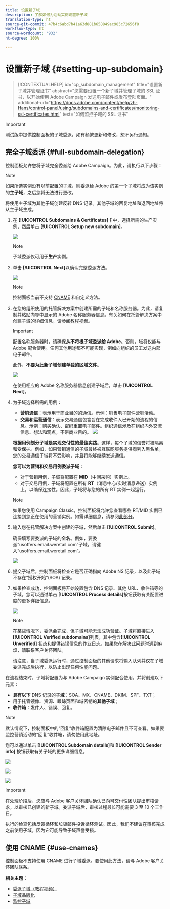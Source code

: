 ```yaml
---
title: 设置新子域
description: 了解如何为活动实例设置新子域
translation-type: ht
source-git-commit: 47b4c6abd7b41a63d881b658849ac985c72656f8
workflow-type: ht
source-wordcount: '932'
ht-degree: 100%

---
```



# 设置新子域 {#setting-up-subdomain}

>[!CONTEXTUALHELP]
>id="cp_subdomain_management"
>title="设置新子域并管理证书"
>abstract="您需要设置一个新子域并管理子域的 SSL 证书，以开始使用 Adobe Campaign 发送电子邮件或发布登陆页面。"
>additional-url="https://docs.adobe.com/content/help/zh-Hans/control-panel/using/subdomains-and-certificates/monitoring-ssl-certificates.html" text="如何监控子域的 SSL 证书"

>[!IMPORTANT]
>
>测试版中提供控制面板的子域委派，如有频繁更新和修改，恕不另行通知。

## 完全子域委派 {#full-subdomain-delegation}

控制面板允许您将子域完全委派给 Adobe Campaign。为此，请执行以下步骤：

>[!NOTE]
>
>如果所选实例没有以前配置的子域，则委派给 Adobe 的第一个子域将成为该实例的&#x200B;**主子域**，之后您将无法进行更改。
>
>将使用主子域为其他子域创建反转 DNS 记录。其他子域的回复地址和退回地址将从主子域生成。

1. 在 **[!UICONTROL Subdomains & Certificates]**&#x200B;卡中，选择所需的生产实例，然后单击 **[!UICONTROL Setup new subdomain]**。

   ![](assets/subdomain1.png)

   >[!NOTE]
   >
   >子域委派仅可用于&#x200B;**生产**&#x200B;实例。

1. 单击 **[!UICONTROL Next]**&#x200B;以确认完整委派方法。

   ![](assets/subdomain3.png)

   >[!NOTE]
   >
   >控制面板当前不支持 [CNAME](#use-cnames) 和自定义方法。

1. 在您的组织使用的托管解决方案中创建所需的子域和名称服务器。为此，请复制并粘贴向导中显示的 Adobe 名称服务器信息。有关如何在托管解决方案中创建子域的详细信息，请参阅[教程视频](https://video.tv.adobe.com/v/30175?captions=chi_hans)。

   >[!IMPORTANT]
   >
   >配置名称服务器时，请确保&#x200B;**从不将根子域委派给 Adobe**。否则，域将仅能与 Adobe 配合使用。任何其他用途都不可能实现，例如向组织的员工发送内部电子邮件。
   >
   >此外，**不要为此新子域创建单独的区域文件**。

   ![](assets/subdomain4.png)

   在使用相应的 Adobe 名称服务器信息创建子域后，单击 **[!UICONTROL Next]**。

1. 为子域选择所需的用例：

   * **营销通信**：表示用于商业目的的通信。示例：销售电子邮件营销活动。
   * **交易和运营通信**：表示交易通信包含旨在完成收件人已开始的流程的信息。示例：购买确认、密码重置电子邮件。组织通信涉及在组织内外交流信息、想法和观点，不带商业目的。
   ![](assets/subdomain5.png)

   **根据用例划分子域是实现交付性的最佳实践**。这样，每个子域的信誉将被隔离和受保护。例如，如果营销通信的子域最终被互联网服务提供商列入黑名单，您的交易通信子域将不受影响，并且将能够继续发送通信。

   **您可以为营销和交易用例委派子域**：

   * 对于营销用例，子域将配置在 **MID**（中间采购）实例上。
   * 对于交易用例，子域将配置在所有 **RT**（消息中心/实时消息递送）实例上，以确保连接性。因此，子域将与您的所有 RT 实例一起运行。
   >[!NOTE]
   >
   >如果您使用 Campaign Classic，控制面板将允许您查看哪些 RT/MID 实例已连接到您正在使用的营销实例。如需详细信息，请参阅[此部分](../../instances-settings/using/instance-details.md)。

1. 输入您在托管解决方案中创建的子域，然后单击 **[!UICONTROL Submit]**。

   确保填写要委派的子域的&#x200B;**全名**。例如，要委派“usoffers.email.weretail.com”子域，请键入“usoffers.email.weretail.com”。

   ![](assets/subdomain6.png)

1. 提交子域后，控制面板将检查它是否正确指向 Adobe NS 记录，以及此子域不存在“授权开始”(SOA) 记录。

1. 如果检查成功，控制面板将开始设置包含 DNS 记录、其他 URL、收件箱等的子域。您可以通过单击 **[!UICONTROL Process details]**&#x200B;按钮获取有关配置进度的更多详细信息。

   ![](assets/subdomain7.png)

   >[!NOTE]
   >
   >在某些情况下，委派会完成，但子域可能无法成功验证。子域将直接进入 **[!UICONTROL Verified subdomains]**&#x200B;列表，其中包含&#x200B;**[!UICONTROL Unverified]** 状态和提供错误信息的作业日志。如果您在解决此问题时遇到麻烦，请联系客户关怀团队。
   >
   >请注意，当子域委派运行时，通过控制面板的其他请求将输入队列并仅在子域委派完成后执行，以防止出现任何性能问题。

在流程结束时，子域将配置为与 Adobe Campaign 实例配合使用，并将创建以下元素：

* **具有以下** DNS 记录的&#x200B;**子域**：SOA、MX、CNAME、DKIM、SPF、TXT；
* 用于托管镜像、资源、跟踪页面和域密钥的&#x200B;**其他子域**；
* **收件箱**：发件人、错误、回复。

>[!NOTE]
>
>默认情况下，控制面板中的“回复”收件箱配置为清除电子邮件且不可查看。如果要监控营销活动的“回复”收件箱，请勿使用此地址。

您可以通过单击 **[!UICONTROL Subdomain details]**&#x200B;和 **[!UICONTROL Sender info]** 按钮获取有关子域的更多详细信息。

![](assets/detail_buttons.png)

![](assets/subdomain_details.png)

![](assets/sender_info.png)

>[!IMPORTANT]
>
>在处理阶段后，您应与 Adobe 客户关怀团队确认已向可交付性团队提出审核请求，以审核已创建的新子域。委派子域后，审核过程最长可能需要 3 至 10 个工作日。
>
>执行的检查包括反馈循环和垃圾邮件投诉循环测试。因此，我们不建议在审核完成之前使用子域，因为它可能导致子域声誉受损。

## 使用 CNAME {#use-cnames}

控制面板不支持使用 CNAME 进行子域委派。要使用此方法，请与 Adobe 客户关怀团队联系。

**相关主题：**

* [委派子域（教程视频）](https://docs.adobe.com/content/help/en/campaign-learn/campaign-standard-tutorials/administrating/control-panel/subdomain-delegation.html)
* [子域品牌化](../../subdomains-certificates/using/subdomains-branding.md)
* [监控子域](../../subdomains-certificates/using/monitoring-subdomains.md)
